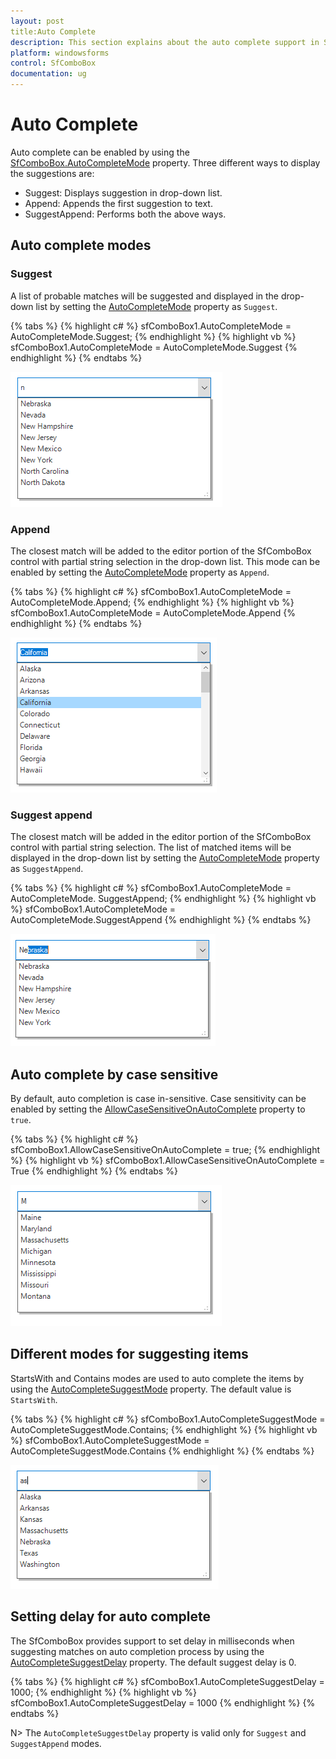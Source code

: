 ```yaml
---
layout: post
title:Auto Complete
description: This section explains about the auto complete support in SfComboBox.
platform: windowsforms
control: SfComboBox
documentation: ug
---
```


# Auto Complete

Auto complete can be enabled by using the [SfComboBox.AutoCompleteMode](https://help.syncfusion.com/cr/windowsforms/Syncfusion.SfListView.WinForms~Syncfusion.WinForms.ListView.SfComboBox~AutoCompleteMode.html) property. Three different ways to display the suggestions are:

* Suggest: Displays suggestion in drop-down list.
* Append: Appends the first suggestion to text.
* SuggestAppend: Performs both the above ways.

## Auto complete modes

### Suggest

A list of probable matches will be suggested and displayed in the drop-down list by setting the [AutoCompleteMode](https://help.syncfusion.com/cr/windowsforms/Syncfusion.SfListView.WinForms~Syncfusion.WinForms.ListView.SfComboBox~AutoCompleteMode.html) property as `Suggest`.

{% tabs %}
{% highlight c# %}
sfComboBox1.AutoCompleteMode = AutoCompleteMode.Suggest;
{% endhighlight %}
{% highlight vb %}
sfComboBox1.AutoCompleteMode = AutoCompleteMode.Suggest
{% endhighlight %}
{% endtabs %}

![](AutoComplete_images/AutoComplete_img1.png)

### Append

The closest match will be added to the editor portion of the SfComboBox control with partial string selection in the drop-down list. This mode can be enabled by setting the [AutoCompleteMode](https://help.syncfusion.com/cr/windowsforms/Syncfusion.SfListView.WinForms~Syncfusion.WinForms.ListView.SfComboBox~AutoCompleteMode.html) property as `Append`.

{% tabs %}
{% highlight c# %}
sfComboBox1.AutoCompleteMode = AutoCompleteMode.Append;
{% endhighlight %}
{% highlight vb %}
sfComboBox1.AutoCompleteMode = AutoCompleteMode.Append
{% endhighlight %}
{% endtabs %}

![](AutoComplete_images/AutoComplete_img2.png)

### Suggest append

The closest match will be added in the editor portion of the SfComboBox control with partial string selection. The list of matched items will be displayed in the drop-down list by setting the [AutoCompleteMode](https://help.syncfusion.com/cr/windowsforms/Syncfusion.SfListView.WinForms~Syncfusion.WinForms.ListView.SfComboBox~AutoCompleteMode.html) property as `SuggestAppend`.

{% tabs %}
{% highlight c# %}
sfComboBox1.AutoCompleteMode = AutoCompleteMode. SuggestAppend;
{% endhighlight %}
{% highlight vb %}
sfComboBox1.AutoCompleteMode = AutoCompleteMode.SuggestAppend
{% endhighlight %}
{% endtabs %}

![](AutoComplete_images/AutoComplete_img3.png)

## Auto complete by case sensitive

By default, auto completion is case in-sensitive. Case sensitivity can be enabled by setting the [AllowCaseSensitiveOnAutoComplete](https://help.syncfusion.com/cr/windowsforms/Syncfusion.SfListView.WinForms~Syncfusion.WinForms.ListView.SfComboBox~AllowCaseSensitiveOnAutoComplete.html) property to `true`.

{% tabs %}
{% highlight c# %}
sfComboBox1.AllowCaseSensitiveOnAutoComplete = true;
{% endhighlight %}
{% highlight vb %}
sfComboBox1.AllowCaseSensitiveOnAutoComplete = True
{% endhighlight %}
{% endtabs %}

![](AutoComplete_images/AutoComplete_img4.png)

## Different modes for suggesting items

StartsWith and Contains modes are used to auto complete the items by using the [AutoCompleteSuggestMode](https://help.syncfusion.com/cr/windowsforms/Syncfusion.SfListView.WinForms~Syncfusion.WinForms.ListView.SfComboBox~AutoCompleteSuggestMode.html) property. The default value is `StartsWith`.

{% tabs %}
{% highlight c# %}
sfComboBox1.AutoCompleteSuggestMode = AutoCompleteSuggestMode.Contains;
{% endhighlight %}
{% highlight vb %}
sfComboBox1.AutoCompleteSuggestMode = AutoCompleteSuggestMode.Contains
{% endhighlight %}
{% endtabs %}

![](AutoComplete_images/AutoComplete_img5.png)

## Setting delay for auto complete

The SfComboBox provides support to set delay in milliseconds when suggesting matches on auto completion process by using the [AutoCompleteSuggestDelay](https://help.syncfusion.com/cr/windowsforms/Syncfusion.SfListView.WinForms~Syncfusion.WinForms.ListView.SfComboBox~AutoCompleteSuggestDelay.html) property. The default suggest delay is 0.

{% tabs %}
{% highlight c# %}
sfComboBox1.AutoCompleteSuggestDelay = 1000;
{% endhighlight %}
{% highlight vb %}
sfComboBox1.AutoCompleteSuggestDelay = 1000
{% endhighlight %}
{% endtabs %}

N> The `AutoCompleteSuggestDelay` property is valid only for `Suggest` and `SuggestAppend` modes.